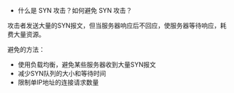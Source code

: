 - 什么是 SYN 攻击？如何避免 SYN 攻击？

攻击者发送大量的SYN报文，但当服务器响应后不回应，使服务器等待响应，耗费大量资源。

避免的方法：
- 使用负载均衡，避免某些服务器收到大量SYN报文
- 减少SYN队列的大小和等待时间
- 限制单IP地址的连接请求数量